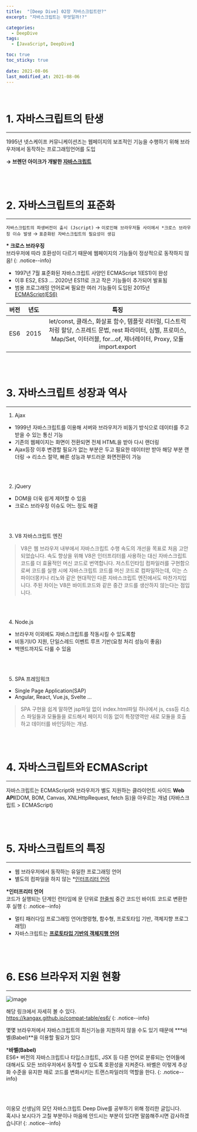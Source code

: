 ```yaml
---
title:  "[Deep Dive] 02장 자바스크립트란?"
excerpt: "자바스크립트는 무엇일까!?"

categories:
  - DeepDive
tags:
  - [JavaScript, DeepDive]

toc: true
toc_sticky: true
 
date: 2021-08-06
last_modified_at: 2021-08-06
---
```


<br>

# 1. 자바스크립트의 탄생
---
1995년 넷스케이프 커뮤니케이션즈는 웹페이지의 보조적인 기능을 수행하기 위해 브라우저에서 동작하는 프로그래밍언어를 도입  

**→ 브렌던 아이크가 개발한 <u>자바스크립트</u>**

<br>
<br>

# 2. 자바스크립트의 표준화
---
`자바스크립트의 파생버전이 출시 (Jscript)` → `이로인해 브라우저들 사이에서 *크로스 브라우징 이슈 발생` → `표준화된 자바스크립트의 필요성이 생김`

**\* 크로스 브라우징**  
브라우저에 따라 호환성이 다르기 때문에 웹페이지의 기능들이 정상적으로 동작하지 않음!
{: .notice--info}
<ul>
  <li>1997년 7월 표준화된 자바스크립트 사양인 ECMAScript 1(ES1)이 완성</li>  
  <li>이후 ES2, ES3 ... 2020년 ES11로 크고 작은 기능들이 추가되어 발표됨</li>
  <li>범용 프로그래밍 언어로써 필요한 여러 기능들이 도입된 2015년 <u>ECMAScript(ES6)</u> </li>
</ul>

| 버전 | 년도 | 특징 |
| :----: | :----: | :----: |
| ES6 | 2015 | let/const, 클래스, 화살표 함수, 템플릿 리터럴, 디스트럭처링 할당, 스프레드 문법, rest 파라미터, 심벌, 프로미스, Map/Set, 이터러블, for...of, 제너레이터, Proxy, 모듈 import.export |

<br>
<br>

# 3. 자바스크립트 성장과 역사
---

1. Ajax
  - 1999년 자바스크립트를 이용해 서버와 브라우저가 비동기 방식으로 데이터를 주고 받을 수 있는 통신 기능
  - 기존의 웹페이지는 화면이 전환되면 전체 HTML을 받아 다시 랜더링 
  - Ajax등장 이후 변경할 필요가 없는 부분은 두고 필요한 데이터만 받아 해당 부분 랜더링 → 리소스 절약, 빠른 성능과 부드러운 화면전환이 가능
<br>
<br>


2. jQuery
  - DOM을 더욱 쉽게 제어할 수 있음
  - 크로스 브라우징 이슈도 어느 정도 해결
<br>
<br>


3. V8 자바스크립트 엔진
  > V8은 웹 브라우저 내부에서 자바스크립트 수행 속도의 개선을 목표로 처음 고안되었습니다. 속도 향상을 위해 V8은 인터프리터를 사용하는 대신 자바스크립트 코드를 더 효율적인 머신 코드로 번역합니다. 저스트인타임 컴파일러를 구현함으로써 코드를 실행 시에 자바스크립트 코드를 머신 코드로 컴파일하는데, 이는 스파이더몽키나 리노와 같은 현대적인 다른 자바스크립트 엔진에서도 마찬가지입니다. 주된 차이는 V8은 바이트코드와 같은 중간 코드를 생산하지 않는다는 점입니다.
<br>
<br>


4. Node.js
  - 브라우저 이외에도 자바스크립트를 작동시킬 수 있도록함
  - 비동기I/O 지원, 단일스레드 이벤트 루프 기반(요청 처리 성능이 좋음)
  - 백엔드까지도 다룰 수 있음
<br>
<br>


5. SPA 프레임워크
  - Single Page Application(SAP)
  - Angular, React, Vue.js, Svelte ...
  > SPA 구현을 쉽게 말하면 jsp파일 없이 index.html파일 하나에서 js, css등 리소스 파일들과 모듈들을 로드해서 페이지 이동 없이 특정영역만 새로 모듈을 호출하고 데이터를 바인딩하는 개념.

<br>
<br>


# 4. 자바스크립트와 ECMAScript
---

자바스크립트는 ECMAScript와 브라우저가 별도 지원하는 클라이언트 사이드 **Web API**(DOM, BOM, Canvas, XNLHttpRequest, fetch 등)을 아우르는 개념 (자바스크립트 > ECMAScript)

<br>
<br>

# 5. 자바스크립트의 특징
---

- 웹 브라우저에서 동작하는 유일한 프로그래밍 언어  
- 별도의 컴파일을 하지 않는 *<u>인터프리터 언어</u>

**\*인터프리터 언어**  
코드가 실행되는 단계인 런타임에 문 단위로 <u>한줄씩</u> 중간 코드인 바이트 코드로 변환한 후 실행
{: .notice--info}

- 멀티 패러다임 프로그래밍 언어(명령형, 함수형, 프로토타입 기반, 객체지향 프로그래밍)
- 자바스크립트는 **<u>프로토타입 기반의 객체지행 언어</u>**

<br>
<br>

# 6. ES6 브라우저 지원 현황
---
![image](https://perfectacle.github.io/images/Babel-ES6-with-IE8/es6-compatibility.png)

해당 링크에서 자세히 볼 수 있다.  
<https://kangax.github.io/compat-table/es6/>
{: .notice--info}



몇몇 브라우저에서 자바스크립트의 최신기능을 지원하지 않을 수도 있기 때문에 \***바벨(Babel)**을 이용할 필요가 있다

\***바벨(Babel)**  
ES6+ 버전의 자바스크립트나 타입스크립트, JSX 등 다른 언어로 분류되는 언어들에 대해서도 모든 브라우저에서 동작할 수 있도록 호환성을 지켜준다. 바벨은 이렇게 추상화 수준을 유지한 채로 코드를 변화시키는 트랜스파일러의 역할을 한다.
{: .notice--info}



<br>
<br>

이웅모 선생님의 모던 자바스크립트 Deep Dive를 공부하기 위해 정리한 글입니다.  
혹시나 보시다가 고칠 부분이나 마음에 안드시는 부분이 있다면 말씀해주시면 감사하겠습니다!
{: .notice--info}



